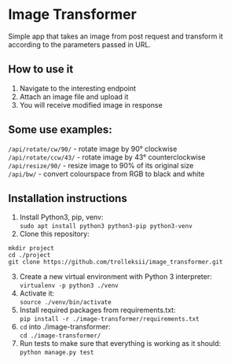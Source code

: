 # Image Transformer
Simple app that takes an image from post request and transform it according to the parameters passed in URL.

## How to use it
1. Navigate to the interesting endpoint
2. Attach an image file and upload it
3. You will receive modified image in response

## Some use examples:

`/api/rotate/cw/90/` - rotate image by 90° clockwise<br>
`/api/rotate/ccw/43/` - rotate image by 43° counterclockwise<br>
`/api/resize/90/` - resize image to 90% of its original size<br>
`/api/bw/` - convert colourspace from RGB to black and white<br>


## Installation instructions
1. Install Python3, pip, venv:<br>
`sudo apt install python3 python3-pip python3-venv`
2. Clone this repository:<br>
```
mkdir project
cd ./project
git clone https://github.com/trolleksii/image_transformer.git
```
3. Create a new virtual environment with Python 3 interpreter:<br>
 `virtualenv -p python3 ./venv`
4. Activate it:<br>
 `source ./venv/bin/activate`
5. Install required packages from requirements.txt:<br>
 `pip install -r ./image-transformer/requirements.txt`
6. `cd` into ./image-transformer:<br>
 `cd ./image-transformer/`
7. Run tests to make sure that everything is working as it should:<br>
 `python manage.py test`
